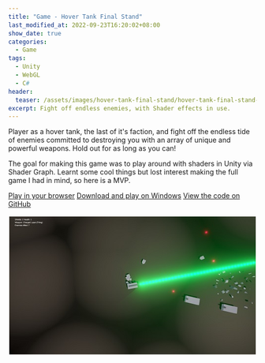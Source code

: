 ```yaml
---
title: "Game - Hover Tank Final Stand"
last_modified_at: 2022-09-23T16:20:02+08:00
show_date: true
categories:
  - Game
tags:
  - Unity
  - WebGL
  - C#
header:
  teaser: /assets/images/hover-tank-final-stand/hover-tank-final-stand-icon.jpg
excerpt: Fight off endless enemies, with Shader effects in use.
---
```


Player as a hover tank, the last of it's faction, and fight off the endless tide of enemies committed to destroying you with an array of unique and powerful weapons. Hold out for as long as you can!

The goal for making this game was to play around with shaders in Unity via Shader Graph. Learnt some cool things but lost interest making the full game I had in mind, so here is a MVP.

<div>
    <a href="https://chriswoodcodes.net/HoverTankFinalStand/" class="btn btn--info">Play in your browser</a>
    <a href="https://github.com/ChrisWoody/HoverTankFinalStand/releases" rel="noreferrer noopener" target="_blank" class="btn btn--primary">Download and play on Windows</a>
    <a href="https://github.com/ChrisWoody/HoverTankFinalStand/" rel="noreferrer noopener" target="_blank" class="btn btn--primary">View the code on GitHub</a>
</div>

<br />

<img style="margin-left:auto;margin-right:auto;display:block" src="/assets/images/hover-tank-final-stand/hover-tank-final-stand-icon.jpg">
